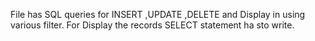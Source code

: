 File has SQL queries for INSERT ,UPDATE ,DELETE and Display in using various filter. For Display the records SELECT statement ha sto write.
